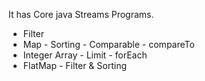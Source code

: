 It has Core java Streams Programs.
*  Filter 
*  Map - Sorting - Comparable - compareTo
*  Integer Array - Limit - forEach
*  FlatMap - Filter  & Sorting 
